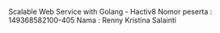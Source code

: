 Scalable Web Service with Golang - Hactiv8
Nomor peserta : 149368582100-405 
Nama : Renny Kristina Salainti
